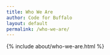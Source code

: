 ```yaml
---
title: Who We Are
author: Code for Buffalo
layout: default
permalink: /who-we-are/
---
```


{% include about/who-we-are.html %}